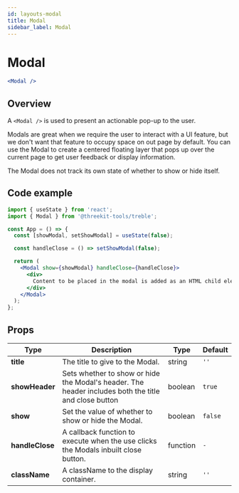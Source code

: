 ```yaml
---
id: layouts-modal
title: Modal
sidebar_label: Modal
---
```


# Modal

```jsx
<Modal />
```

## Overview

A `<Modal />` is used to present an actionable pop-up to the user.

Modals are great when we require the user to interact with a UI feature, but we don't want that feature to occupy space on out page by default. You can use the Modal to create a centered floating layer that pops up over the current page to get user feedback or display information.

The Modal does not track its own state of whether to show or hide itself.

## Code example

```jsx
import { useState } from 'react';
import { Modal } from '@threekit-tools/treble';

const App = () => {
  const [showModal, setShowModal] = useState(false);

  const handleClose = () => setShowModal(false);

  return (
    <Modal show={showModal} handleClose={handleClose}>
      <div>
        Content to be placed in the modal is added as an HTML child element.
      </div>
    </Modal>
  );
};
```

## Props

| Type            | Description                                                                                          | Type     | Default |
| --------------- | ---------------------------------------------------------------------------------------------------- | -------- | ------- |
| **title**       | The title to give to the Modal.                                                                      | string   | `''`    |
| **showHeader**  | Sets whether to show or hide the Modal's header. The header includes both the title and close button | boolean  | `true`  |
| **show**        | Set the value of whether to show or hide the Modal.                                                  | boolean  | `false` |
| **handleClose** | A callback function to execute when the use clicks the Modals inbuilt close button.                  | function | `-`     |
| **className**   | A className to the display container.                                                                | string   | `''`    |
